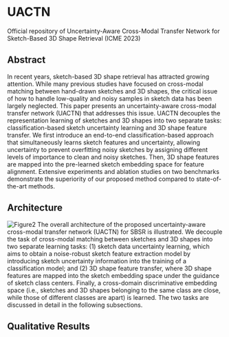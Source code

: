 # UACTN
Official repository of Uncertainty-Aware Cross-Modal Transfer Network for Sketch-Based 3D Shape Retrieval (ICME 2023)

## Abstract
In recent years, sketch-based 3D shape retrieval has attracted growing attention. While many previous studies have focused on cross-modal matching between hand-drawn sketches and 3D shapes, the critical issue of how to handle low-quality and noisy samples in sketch data has been largely neglected. This paper presents an uncertainty-aware cross-modal transfer network (UACTN) that addresses this issue. UACTN decouples the representation learning of sketches and 3D shapes into two separate tasks: classification-based sketch uncertainty learning and 3D shape feature transfer. We first introduce an end-to-end classification-based approach that simultaneously learns sketch features and uncertainty, allowing uncertainty to prevent overfitting noisy sketches by assigning different levels of importance to clean and noisy sketches. Then, 3D shape features are mapped into the pre-learned sketch embedding space for feature alignment. Extensive experiments and ablation studies on two benchmarks demonstrate the superiority of our proposed method compared to state-of-the-art methods.


## Architecture
![Figure2](https://github.com/cyy1998/UACTN/assets/37933688/f022167e-94d7-4df4-a5c4-e978eb58f442)
The overall architecture of the proposed uncertainty-aware cross-modal transfer network (UACTN) for SBSR is illustrated. We decouple the task of cross-modal matching between sketches and 3D shapes into two separate learning tasks: (1) sketch data uncertainty learning, which aims to obtain a noise-robust sketch feature extraction model by introducing sketch uncertainty information into the training of a classification model; and (2) 3D shape feature transfer, where 3D shape features are mapped into the sketch embedding space under the guidance of sketch class centers. Finally, a cross-domain discriminative embedding space (i.e., sketches and 3D shapes belonging to the same class are close, while those of different classes are apart) is learned. The two tasks are discussed in detail in the following subsections.

## Qualitative Results
